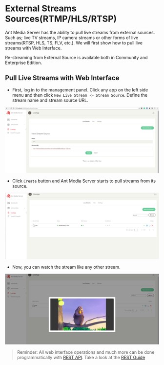 # External Streams Sources(RTMP/HLS/RTSP)

Ant Media Server has the ability to pull live streams from external sources. Such as; live TV streams, IP camera streams or other forms of live streams(RTSP, HLS, TS, FLV, etc.). We will first show how to pull live streams with Web Interface.

Re-streaming from External Source is available both in Community and Enterprise Edition. 

## Pull Live Streams with Web Interface

* First, log in to the management panel. Click any app on the left side menu and then click `New Live Stream -> Stream Source`. Define the stream name and stream source URL.

![](https://raw.githubusercontent.com/mekya/antmedia-doc/master/restreaming-define-stream-parameters.png)

* Click `Create` button and Ant Media Server starts to pull streams from its source.

![](https://raw.githubusercontent.com/mekya/antmedia-doc/master/restreaming-stream-pulling.png)

* Now, you can watch the stream like any other stream. 

![](https://github.com/mekya/antmedia-doc/blob/master/restreaming-watch-pulled-stream.png)


> Reminder: All web interface operations and much more can be done programmatically with [REST API](https://antmedia.io/rest). Take a look at the [REST Guide](REST-Guide)  
